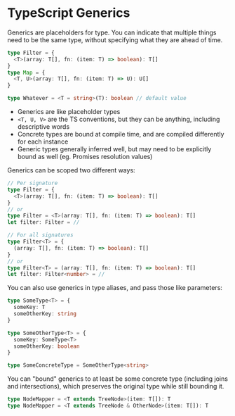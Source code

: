 # TypeScript Generics

Generics are placeholders for type. You can indicate that multiple things need to be the same type, without specifying what they are ahead of time.

```ts
type Filter = {
  <T>(array: T[], fn: (item: T) => boolean): T[]
}
type Map = {
  <T, U>(array: T[], fn: (item: T) => U): U[]
}

type Whatever = <T = string>(T): boolean // default value
```

* Generics are like placeholder types
* `<T, U, V>` are the TS conventions, but they can be anything, including descriptive words
* Concrete types are bound at compile time, and are compiled differently for each instance
* Generic types generally inferred well, but may need to be explicitly bound as well (eg. Promises resolution values)

Generics can be scoped two different ways:

```ts
// Per signature
type Filter = {
  <T>(array: T[], fn: (item: T) => boolean): T[]
}
// or
type Filter = <T>(array: T[], fn: (item: T) => boolean): T[]
let filter: Filter = //

// For all signatures
type Filter<T> = {
  (array: T[], fn: (item: T) => boolean): T[]
}
// or
type Filter<T> = (array: T[], fn: (item: T) => boolean): T[]
let filter: Filter<number> = //
```

You can also use generics in type aliases, and pass those like parameters:

```ts
type SomeType<T> = {
  someKey: T
  someOtherKey: string
}

type SomeOtherType<T> = {
  someKey: SomeType<T>
  someOtherKey: boolean
}

type SomeConcreteType = SomeOtherType<string>
```

You can "bound" generics to at least be some concrete type (including joins and intersections), which preserves the original type while still bounding it.

```ts
type NodeMapper = <T extends TreeNode>(item: T[]): T
type NodeMapper = <T extends TreeNode & OtherNode>(item: T[]): T
```

